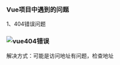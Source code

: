 ### Vue项目中遇到的问题

1、404错误问题

### ![vue404错误](D:\我与秋风皆过客\Typora-Essay\Vue\vue404错误.png)

解决方式：可能是访问地址有问题，检查地址